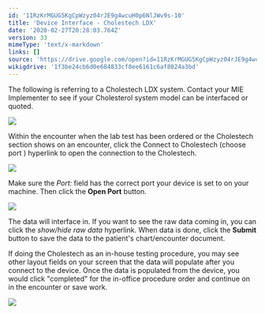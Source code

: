 ```yaml
---
id: '11RzKrMGUG5KgCpWzyz04rJE9g4wcuH0p6NlJWv9s-10'
title: 'Device Interface - Cholestech LDX'
date: '2020-02-27T20:28:03.764Z'
version: 33
mimeType: 'text/x-markdown'
links: []
source: 'https://drive.google.com/open?id=11RzKrMGUG5KgCpWzyz04rJE9g4wcuH0p6NlJWv9s-10'
wikigdrive: '1f3be24cb6d0e684833cf8ee6161c6af8024a3bd'
---
```

The following is referring to a Cholestech LDX system. Contact your MIE Implementer to see if your Cholesterol system model can be interfaced or quoted.

![](../device-interface-cholestech-ldx.assets/0d6258d951791aa7fd2622ad9422efff.png)

Within the encounter when the lab test has been ordered or the Cholestech section shows on an encounter, click the Connect to Cholestech (choose port ) hyperlink to open the connection to the Cholestech.

![](../device-interface-cholestech-ldx.assets/9067668ebc31b77072f0c00b769f4b5b.png)

Make sure the *Port:* field has the correct port your device is set to on your machine. Then click the **Open Port** button.

![](../device-interface-cholestech-ldx.assets/e591aa6a5dcc71b69a8e7d41fd24b488.png)

The data will interface in. If you want to see the raw data coming in, you can click the *show/hide raw data* hyperlink. When data is done, click the **Submit** button to save the data to the patient's chart/encounter document.

If doing the Cholestech as an in-house testing procedure, you may see other layout fields on your screen that the data will populate after you connect to the device. Once the data is populated from the device, you would click "completed" for the in-office procedure order and continue on in the encounter or save work.

![](../device-interface-cholestech-ldx.assets/17555959880ed8023540b2ed5217a679.png)
